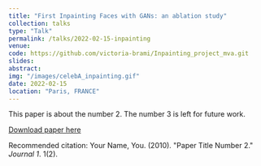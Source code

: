 ```yaml
---
title: "First Inpainting Faces with GANs: an ablation study"
collection: talks
type: "Talk"
permalink: /talks/2022-02-15-inpainting
venue: 
code: https://github.com/victoria-brami/Inpainting_project_mva.git
slides:
abstract: 
img: "/images/celebA_inpainting.gif"
date: 2022-02-15
location: "Paris, FRANCE"
---
```

This paper is about the number 2. The number 3 is left for future work.

[Download paper here](http://academicpages.github.io/files/paper2.pdf)

Recommended citation: Your Name, You. (2010). "Paper Title Number 2." <i>Journal 1</i>. 1(2).